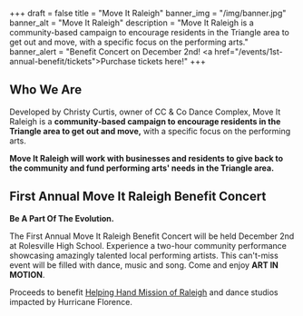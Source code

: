 +++
draft = false
title = "Move It Raleigh"
banner_img = "/img/banner.jpg"
banner_alt = "Move It Raleigh"
description = "Move It Raleigh is a community-based campaign to encourage residents in the Triangle area to get out and move, with a specific focus on the performing arts."
banner_alert = "Benefit Concert on December 2nd! <a href=\"/events/1st-annual-benefit/tickets\">Purchase tickets here!</a>"
+++
## Who We Are
Developed by Christy Curtis, owner of CC & Co Dance Complex, Move It Raleigh is a **community-based campaign to encourage residents in the Triangle area to get out and move,** with a specific focus on the performing arts.

**Move It Raleigh will work with businesses and residents to give back to the community and fund performing arts' needs in the Triangle area.**

## First Annual Move It Raleigh Benefit Concert

**Be A Part Of The Evolution.**

The First Annual Move It Raleigh Benefit Concert will be held December 2nd at Rolesville High School. Experience a two-hour community performance showcasing amazingly talented local performing artists. This can't-miss event will be filled with dance, music and song. Come and enjoy **ART IN MOTION**.

Proceeds to benefit [Helping Hand Mission of Raleigh](http://helpinghandmission.org/) and dance studios impacted by Hurricane Florence.

